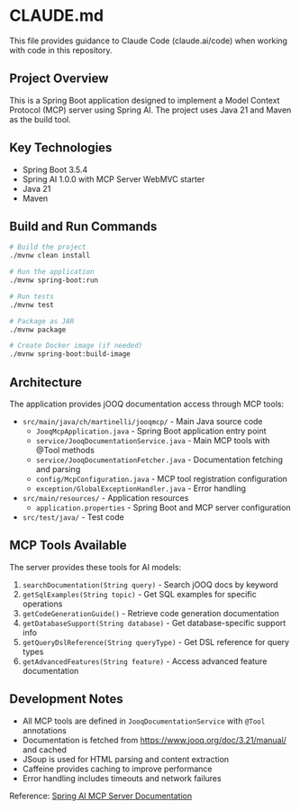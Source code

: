 # CLAUDE.md

This file provides guidance to Claude Code (claude.ai/code) when working with code in this repository.

## Project Overview

This is a Spring Boot application designed to implement a Model Context Protocol (MCP) server using Spring AI. The project uses Java 21 and Maven as the build tool.

## Key Technologies

- Spring Boot 3.5.4
- Spring AI 1.0.0 with MCP Server WebMVC starter
- Java 21
- Maven

## Build and Run Commands

```bash
# Build the project
./mvnw clean install

# Run the application
./mvnw spring-boot:run

# Run tests
./mvnw test

# Package as JAR
./mvnw package

# Create Docker image (if needed)
./mvnw spring-boot:build-image
```

## Architecture

The application provides jOOQ documentation access through MCP tools:

- `src/main/java/ch/martinelli/jooqmcp/` - Main Java source code
  - `JooqMcpApplication.java` - Spring Boot application entry point
  - `service/JooqDocumentationService.java` - Main MCP tools with @Tool methods
  - `service/JooqDocumentationFetcher.java` - Documentation fetching and parsing
  - `config/McpConfiguration.java` - MCP tool registration configuration
  - `exception/GlobalExceptionHandler.java` - Error handling
- `src/main/resources/` - Application resources
  - `application.properties` - Spring Boot and MCP server configuration
- `src/test/java/` - Test code

## MCP Tools Available

The server provides these tools for AI models:

1. `searchDocumentation(String query)` - Search jOOQ docs by keyword
2. `getSqlExamples(String topic)` - Get SQL examples for specific operations
3. `getCodeGenerationGuide()` - Retrieve code generation documentation
4. `getDatabaseSupport(String database)` - Get database-specific support info
5. `getQueryDslReference(String queryType)` - Get DSL reference for query types
6. `getAdvancedFeatures(String feature)` - Access advanced feature documentation

## Development Notes

- All MCP tools are defined in `JooqDocumentationService` with `@Tool` annotations
- Documentation is fetched from https://www.jooq.org/doc/3.21/manual/ and cached
- JSoup is used for HTML parsing and content extraction
- Caffeine provides caching to improve performance
- Error handling includes timeouts and network failures

Reference: [Spring AI MCP Server Documentation](https://docs.spring.io/spring-ai/reference/api/mcp/mcp-server-boot-starter-docs.html)